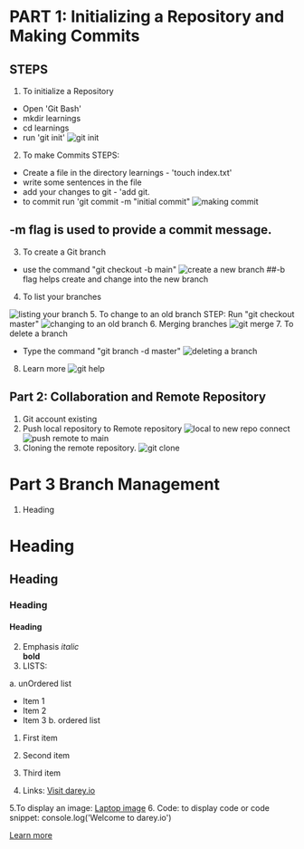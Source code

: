 # PART 1: Initializing a Repository and Making Commits
## STEPS
1. To initialize a Repository
- Open 'Git Bash'
-  mkdir learnings
-   cd learnings
-    run 'git init'
![git init](https://github.com/koleshky1/fajana.kb.pbl/assets/44333161/ef0f4870-b8ae-40ba-870f-893963cc6fbb)
2. To make Commits
STEPS:
- Create a file in the directory learnings - 'touch index.txt'
- write some sentences in the file 
- add your changes to git - 'add git.
-  to commit run 'git commit -m "initial commit"
![making commit](https://github.com/koleshky1/fajana.kb.pbl/assets/44333161/0384df39-2711-416b-a085-4d79ceb3acec)
## -m flag is used to provide a commit message. 
3. To create a Git branch
- use the command "git checkout -b main"
![create a new branch](https://github.com/koleshky1/fajana.kb.pbl/assets/44333161/2766d051-7cd0-4bb4-b715-b750d05cfcd8)
##-b flag helps create and change into the new branch
4. To list your branches

![listing your branch](https://github.com/koleshky1/fajana.kb.pbl/assets/44333161/8f4293f3-3c20-4522-bf2b-404d2c531400)
5. To change to an old branch
STEP: Run "git checkout master"
![changing to an old branch](https://github.com/koleshky1/fajana.kb.pbl/assets/44333161/d42482f9-ea67-42c8-b97d-329d1b454bad)
6. Merging branches
![git merge](https://github.com/koleshky1/fajana.kb.pbl/assets/44333161/dbdaadcb-a029-4a76-a0b0-8c9040a48000)
7.  To delete a branch 
- Type the command "git branch -d master"
![deleting a branch](https://github.com/koleshky1/fajana.kb.pbl/assets/44333161/c6984786-c368-4956-8a5f-b80a960da7c4)
8. Learn more
![git help](https://github.com/koleshky1/fajana.kb.pbl/assets/44333161/b260ede1-cfd8-47ea-a64a-062299165a0a)

## Part 2: Collaboration and Remote Repository
1. Git account existing
2. Push local repository to Remote repository
![local to new repo connect](https://github.com/koleshky1/fajana.kb.pbl/assets/44333161/e851aa35-b9d5-4f5b-81b6-3f67aa84dae1)
![push remote to main](https://github.com/koleshky1/fajana.kb.pbl/assets/44333161/cf2660c9-7d9f-47a6-a7f6-9e91031cab19)
3. Cloning the remote repository.
![git clone](https://github.com/koleshky1/fajana.kb.pbl/assets/44333161/f2d76788-3e89-47da-82ba-72b7f31fbec3)

# Part 3 Branch Management
1. Heading 
# Heading
## Heading
### Heading
#### Heading
2. Emphasis
*italic*  
**bold**
3. LISTS:
   
a. unOrdered list

- Item 1
- Item 2
- Item 3
b. ordered list
1. First item
2. Second item
3. Third item
   
4. Links: [Visit darey.io](https://www.darey.io)
   
5.To display an image:
[Laptop image](https://media.istockphoto.com/id/1023428598/photo/3d-illustration-laptop-isolated-on-white-background-laptop-with-empty-space-screen-laptop-at.webp?s=1024x1024&w=is&k=20&c=Plc9oUN68DM5ESlXee7--25d9EbClDQdsreVAOlRpTQ=)
6. Code: to display code or code snippet: console.log('Welcome to darey.io')

[Learn more]([https://www.darey.io](https://learn.microsoft.com/en-us/contribute/content/markdown-reference)https://learn.microsoft.com/en-us/contribute/content/markdown-reference)










